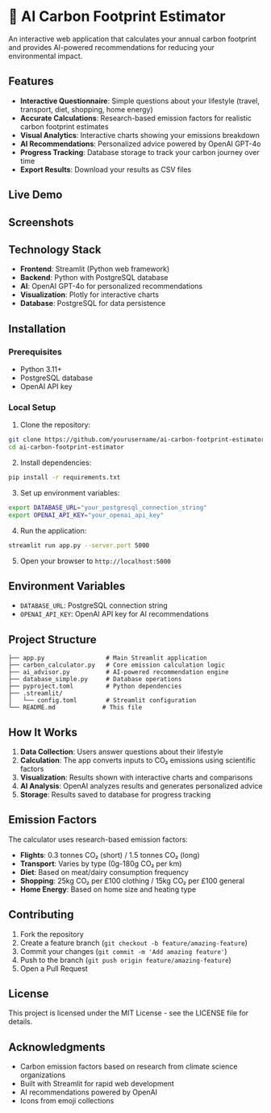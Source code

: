 # 🌱 AI Carbon Footprint Estimator

An interactive web application that calculates your annual carbon footprint and provides AI-powered recommendations for reducing your environmental impact.

## Features

- **Interactive Questionnaire**: Simple questions about your lifestyle (travel, transport, diet, shopping, home energy)
- **Accurate Calculations**: Research-based emission factors for realistic carbon footprint estimates
- **Visual Analytics**: Interactive charts showing your emissions breakdown
- **AI Recommendations**: Personalized advice powered by OpenAI GPT-4o
- **Progress Tracking**: Database storage to track your carbon journey over time
- **Export Results**: Download your results as CSV files

## Live Demo


## Screenshots


## Technology Stack

- **Frontend**: Streamlit (Python web framework)
- **Backend**: Python with PostgreSQL database
- **AI**: OpenAI GPT-4o for personalized recommendations
- **Visualization**: Plotly for interactive charts
- **Database**: PostgreSQL for data persistence

## Installation

### Prerequisites

- Python 3.11+
- PostgreSQL database
- OpenAI API key

### Local Setup

1. Clone the repository:
```bash
git clone https://github.com/yourusername/ai-carbon-footprint-estimator.git
cd ai-carbon-footprint-estimator
```

2. Install dependencies:
```bash
pip install -r requirements.txt
```

3. Set up environment variables:
```bash
export DATABASE_URL="your_postgresql_connection_string"
export OPENAI_API_KEY="your_openai_api_key"
```

4. Run the application:
```bash
streamlit run app.py --server.port 5000
```

5. Open your browser to `http://localhost:5000`

## Environment Variables

- `DATABASE_URL`: PostgreSQL connection string
- `OPENAI_API_KEY`: OpenAI API key for AI recommendations

## Project Structure

```
├── app.py                 # Main Streamlit application
├── carbon_calculator.py   # Core emission calculation logic
├── ai_advisor.py          # AI-powered recommendation engine
├── database_simple.py     # Database operations
├── pyproject.toml         # Python dependencies
├── .streamlit/
│   └── config.toml        # Streamlit configuration
└── README.md             # This file
```

## How It Works

1. **Data Collection**: Users answer questions about their lifestyle
2. **Calculation**: The app converts inputs to CO₂ emissions using scientific factors
3. **Visualization**: Results shown with interactive charts and comparisons
4. **AI Analysis**: OpenAI analyzes results and generates personalized advice
5. **Storage**: Results saved to database for progress tracking

## Emission Factors

The calculator uses research-based emission factors:

- **Flights**: 0.3 tonnes CO₂ (short) / 1.5 tonnes CO₂ (long)
- **Transport**: Varies by type (0g-180g CO₂ per km)
- **Diet**: Based on meat/dairy consumption frequency
- **Shopping**: 25kg CO₂ per £100 clothing / 15kg CO₂ per £100 general
- **Home Energy**: Based on home size and heating type

## Contributing

1. Fork the repository
2. Create a feature branch (`git checkout -b feature/amazing-feature`)
3. Commit your changes (`git commit -m 'Add amazing feature'`)
4. Push to the branch (`git push origin feature/amazing-feature`)
5. Open a Pull Request

## License

This project is licensed under the MIT License - see the LICENSE file for details.

## Acknowledgments

- Carbon emission factors based on research from climate science organizations
- Built with Streamlit for rapid web development
- AI recommendations powered by OpenAI
- Icons from emoji collections

